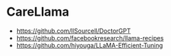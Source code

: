 # CareLlama

- https://github.com/llSourcell/DoctorGPT
- https://github.com/facebookresearch/llama-recipes
- https://github.com/hiyouga/LLaMA-Efficient-Tuning
